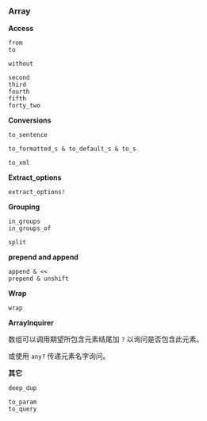 ### Array

**Access**

```
from
to

without

second
third
fourth
fifth
forty_two
```

**Conversions**

```
to_sentence

to_formatted_s & to_default_s & to_s

to_xml
```

**Extract_options**

```
extract_options!
```

**Grouping**

```
in_groups
in_groups_of

split
```

**prepend and append**

```
append & <<
prepend & unshift
```

**Wrap**

```
wrap
```

**ArrayInquirer**

数组可以调用期望所包含元素结尾加 `?` 以询问是否包含此元素。

或使用 `any?` 传递元素名字询问。

**其它**

```
deep_dup

to_param
to_query
```

